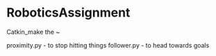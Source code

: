 # RoboticsAssignment

Catkin_make the ~

proximity.py - to stop hitting things
follower.py - to head towards goals
